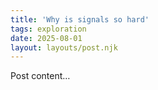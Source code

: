 ```yaml
---
title: 'Why is signals so hard'
tags: exploration
date: 2025-08-01
layout: layouts/post.njk
---
```


Post content…
